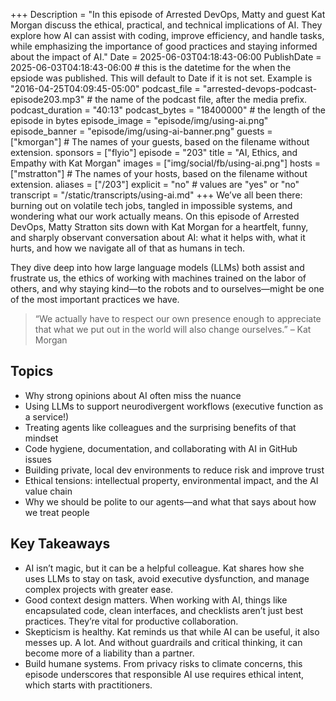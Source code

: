 +++
Description = "In this episode of Arrested DevOps, Matty and guest Kat Morgan discuss the ethical, practical, and technical implications of AI. They explore how AI can assist with coding, improve efficiency, and handle tasks, while emphasizing the importance of good practices and staying informed about the impact of AI."
Date = 2025-06-03T04:18:43-06:00
PublishDate = 2025-06-03T04:18:43-06:00 # this is the datetime for the when the epsiode was published. This will default to Date if it is not set. Example is "2016-04-25T04:09:45-05:00"
podcast_file = "arrested-devops-podcast-episode203.mp3" # the name of the podcast file, after the media prefix.
podcast_duration = "40:13"
podcast_bytes = "18400000" # the length of the episode in bytes
episode_image = "episode/img/using-ai.png"
episode_banner = "episode/img/using-ai-banner.png"
guests = ["kmorgan"] # The names of your guests, based on the filename without extension.
sponsors = ["flyio"]
episode = "203"
title = "AI, Ethics, and Empathy with Kat Morgan"
images = ["img/social/fb/using-ai.png"]
hosts = ["mstratton"] # The names of your hosts, based on the filename without extension.
aliases = ["/203"]
explicit = "no" # values are "yes" or "no"
transcript = "/static/transcripts/using-ai.md"
+++
We’ve all been there: burning out on volatile tech jobs, tangled in impossible systems, and wondering what our work actually means. On this episode of Arrested DevOps, Matty Stratton sits down with Kat Morgan for a heartfelt, funny, and sharply observant conversation about AI: what it helps with, what it hurts, and how we navigate all of that as humans in tech.

They dive deep into how large language models (LLMs) both assist and frustrate us, the ethics of working with machines trained on the labor of others, and why staying kind—to the robots and to ourselves—might be one of the most important practices we have.

>“We actually have to respect our own presence enough to appreciate that what we put out in the world will also change ourselves.” – Kat Morgan

## Topics

- Why strong opinions about AI often miss the nuance
- Using LLMs to support neurodivergent workflows (executive function as a service!)
- Treating agents like colleagues and the surprising benefits of that mindset
- Code hygiene, documentation, and collaborating with AI in GitHub issues
- Building private, local dev environments to reduce risk and improve trust
- Ethical tensions: intellectual property, environmental impact, and the AI value chain
- Why we should be polite to our agents—and what that says about how we treat people

## Key Takeaways

- AI isn’t magic, but it can be a helpful colleague. Kat shares how she uses LLMs to stay on task, avoid executive dysfunction, and manage complex projects with greater ease.
- Good context design matters. When working with AI, things like encapsulated code, clean interfaces, and checklists aren’t just best practices. They’re vital for productive collaboration.
- Skepticism is healthy. Kat reminds us that while AI can be useful, it also messes up. A lot. And without guardrails and critical thinking, it can become more of a liability than a partner.
- Build humane systems. From privacy risks to climate concerns, this episode underscores that responsible AI use requires ethical intent, which starts with practitioners.
